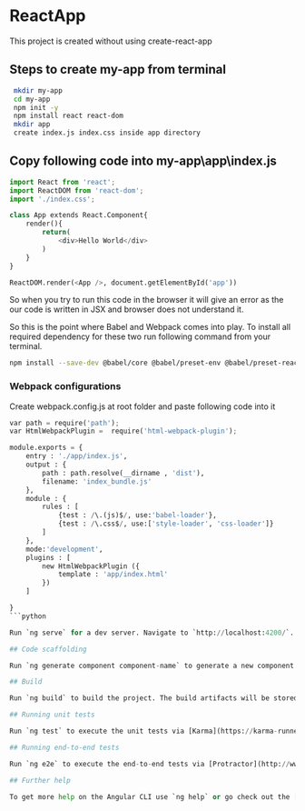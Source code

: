 # ReactApp

This project is created without using create-react-app

## Steps to create my-app from terminal
```bash
 mkdir my-app
 cd my-app
 npm init -y
 npm install react react-dom
 mkdir app
 create index.js index.css inside app directory
 ```
## Copy following code into my-app\app\index.js
```python
import React from 'react';
import ReactDOM from 'react-dom';
import './index.css';

class App extends React.Component{
    render(){
        return(
            <div>Hello World</div>
        )
    }
}

ReactDOM.render(<App />, document.getElementById('app'))
```
So when you try to run this code in the browser it will give an error as the our code is written in JSX and browser does not understand it.

So this is the point where Babel and Webpack comes into play.
To install all required dependency for these two run following command from your terminal.
```bash
npm install --save-dev @babel/core @babel/preset-env @babel/preset-react webpack webpack-cli webpack-dev-server babel-loader css-loader style-loader html-webpack-plugin
```
### Webpack configurations

Create webpack.config.js at root folder and paste following code into it

```python
var path = require('path');
var HtmlWebpackPlugin =  require('html-webpack-plugin');

module.exports = {
    entry : './app/index.js',
    output : {
        path : path.resolve(__dirname , 'dist'),
        filename: 'index_bundle.js'
    },
    module : {
        rules : [
            {test : /\.(js)$/, use:'babel-loader'},
            {test : /\.css$/, use:['style-loader', 'css-loader']}
        ]
    },
    mode:'development',
    plugins : [
        new HtmlWebpackPlugin ({
            template : 'app/index.html'
        })
    ]

}
```python

Run `ng serve` for a dev server. Navigate to `http://localhost:4200/`. The app will automatically reload if you change any of the source files.

## Code scaffolding

Run `ng generate component component-name` to generate a new component. You can also use `ng generate directive|pipe|service|class|guard|interface|enum|module`.

## Build

Run `ng build` to build the project. The build artifacts will be stored in the `dist/` directory. Use the `--prod` flag for a production build.

## Running unit tests

Run `ng test` to execute the unit tests via [Karma](https://karma-runner.github.io).

## Running end-to-end tests

Run `ng e2e` to execute the end-to-end tests via [Protractor](http://www.protractortest.org/).

## Further help

To get more help on the Angular CLI use `ng help` or go check out the [Angular CLI README](https://github.com/angular/angular-cli/blob/master/README.md).

